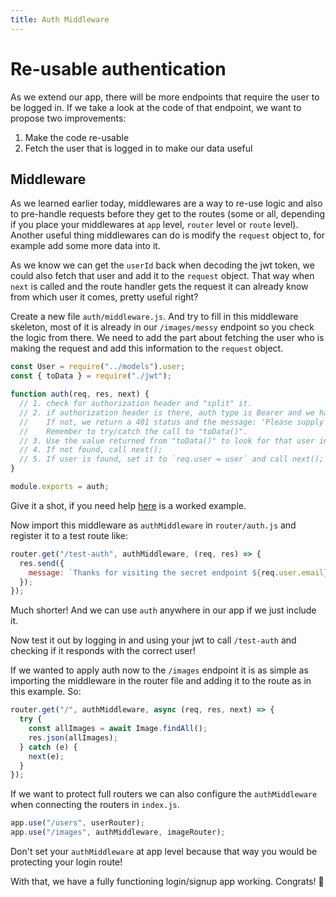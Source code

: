 ```yaml
---
title: Auth Middleware
---
```


# Re-usable authentication

As we extend our app, there will be more endpoints that require the user to be logged in.
If we take a look at the code of that endpoint, we want to propose two improvements:

1. Make the code re-usable
2. Fetch the user that is logged in to make our data useful

## Middleware

As we learned earlier today, middlewares are a way to re-use logic and also to pre-handle requests before they get to the routes (some or all, depending if you place your middlewares at `app` level, `router` level or `route` level). Another useful thing middlewares can do is modify the `request` object to, for example add some more data into it.

As we know we can get the `userId` back when decoding the jwt token, we could also fetch that user and add it to the `request` object. That way when `next` is called and the route handler gets the request it can already know from which user it comes, pretty useful right?

Create a new file `auth/middleware.js`. And try to fill in this middleware skeleton, most of it is already in our `/images/messy` endpoint so you check the logic from there. We need to add the part about fetching the user who is making the request and add this information to the `request` object.

```js
const User = require("../models").user;
const { toData } = require("./jwt");

function auth(req, res, next) {
  // 1. check for authorization header and "split" it.
  // 2. if authorization header is there, auth type is Bearer and we have something at auth[1] we proceed to check the token.
  //    If not, we return a 401 status and the message: 'Please supply some valid credentials
  //    Remember to try/catch the call to "toData()".
  // 3. Use the value returned from "toData()" to look for that user in your database with User.findByPk
  // 4. If not found, call next();
  // 5. If user is found, set it to `req.user = user` and call next();
}

module.exports = auth;
```

Give it a shot, if you need help [here](https://github.com/Codaisseur/course-content-exercises/blob/master/week-5/imageboard-server/auth/middleware.js) is a worked example.

Now import this middleware as `authMiddleware` in `router/auth.js` and register it to a test route like:

```js
router.get("/test-auth", authMiddleware, (req, res) => {
  res.send({
    message: `Thanks for visiting the secret endpoint ${req.user.email}.`,
  });
});
```

Much shorter! And we can use `auth` anywhere in our app if we just include it.

Now test it out by logging in and using your jwt to call `/test-auth` and checking if it responds with the correct user!

If we wanted to apply auth now to the `/images` endpoint it is as simple as importing the middleware in the router file and adding it to the route as in this example. So:

```js
router.get("/", authMiddleware, async (req, res, next) => {
  try {
    const allImages = await Image.findAll();
    res.json(allImages);
  } catch (e) {
    next(e);
  }
});
```

If we want to protect full routers we can also configure the `authMiddleware` when connecting the routers in `index.js`.

```js
app.use("/users", userRouter);
app.use("/images", authMiddleware, imageRouter);
```

Don't set your `authMiddleware` at app level because that way you would be protecting your login route!

With that, we have a fully functioning login/signup app working. Congrats! 🎉
